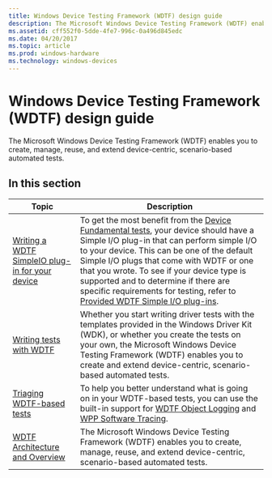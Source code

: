 ```yaml
---
title: Windows Device Testing Framework (WDTF) design guide
description: The Microsoft Windows Device Testing Framework (WDTF) enables you to create, manage, reuse, and extend device-centric, scenario-based automated tests.
ms.assetid: cff552f0-5dde-4fe7-996c-0a496d845edc
ms.date: 04/20/2017
ms.topic: article
ms.prod: windows-hardware
ms.technology: windows-devices
---
```


# Windows Device Testing Framework (WDTF) design guide

The Microsoft Windows Device Testing Framework (WDTF) enables you to create, manage, reuse, and extend device-centric, scenario-based automated tests.

## In this section

|Topic|Description|
|----|----|
|[Writing a WDTF SimpleIO plug-in for your device](writing-a-wdtf-simpleio-plug-in-for-your-device.md)|To get the most benefit from the [Device Fundamental tests](/windows-hardware/drivers), your device should have a Simple I/O plug-in that can perform simple I/O to your device. This can be one of the default Simple I/O plugs that come with WDTF or one that you wrote. To see if your device type is supported and to determine if there are specific requirements for testing, refer to [Provided WDTF Simple I/O plug-ins](provided-wdtf-simpleio-plug-ins.md).|
|[Writing tests with WDTF](writing-tests-with-wdtf.md)|Whether you start writing driver tests with the templates provided in the Windows Driver Kit (WDK), or whether you create the tests on your own, the Microsoft Windows Device Testing Framework (WDTF) enables you to create and extend device-centric, scenario-based automated tests.|
|[Triaging WDTF-based tests](triaging-wdtf-based-tests.md)|To help you better understand what is going on in your WDTF-based tests, you can use the built-in support for [WDTF Object Logging](logging-and-tracing.md) and [WPP Software Tracing](../devtest/wpp-software-tracing.md).|
|[WDTF Architecture and Overview](wdtf-overview.md)|The Microsoft Windows Device Testing Framework (WDTF) enables you to create, manage, reuse, and extend device-centric, scenario-based automated tests.|